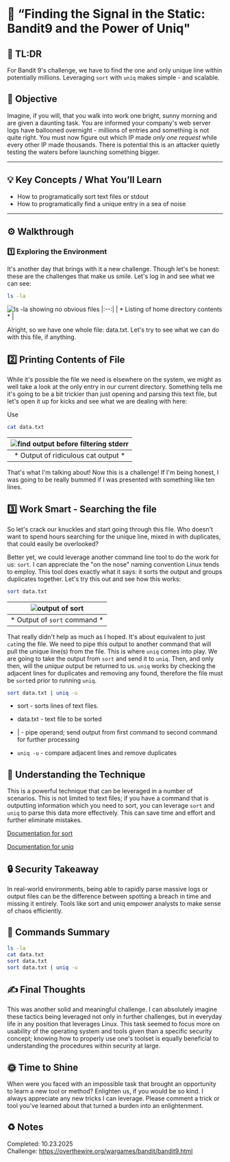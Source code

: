 # :trident: “Finding the Signal in the Static: Bandit9 and the Power of Uniq"

## :aerial_tramway: TL:DR

For Bandit 9's challenge, we have to find the one and only unique line within potentially millions. Leveraging `sort` with `uniq` makes simple - and scalable.

## :dart: Objective

Imagine, if you will, that you walk into work one bright, sunny morning and are given a daunting task. You are informed your company's web server logs have ballooned overnight - millions of entries and something is not quite right. You must now figure out which IP made *only one request* while every other IP made thousands. There is potential this is an attacker quietly testing the waters before launching something bigger.  

---

## :bulb: Key Concepts / What You’ll Learn    
- How to programatically sort text files or stdout  
- How to programatically find a unique entry in a sea of noise

---

## :gear: Walkthrough  

### :one: Exploring the Environment  
It's another day that brings with it a new challenge. Though let's be honest: these are the challenges that make us smile. Let's log in and see what we can see:  

```bash
ls -la
```

![ls -la showing no obvious files](/Assets/bandit9_ls.png)
|:--:|
| * Listing of home directory contents * |

Alright, so we have one whole file: data.txt. Let's try to see what we can do with this file, if anything.  


## :two: Printing Contents of File

While it's possible the file we need is elsewhere on the system, we might as well take a look at the only entry in our current directory. Something tells me it's going to be a bit trickier than just opening and parsing this text file, but let's open it up for kicks and see what we are dealing with here:

Use 
```bash
cat data.txt
```

| ![find output before filtering stderr](/Assets/bandit9_cat.png) |
|:--:|
| * Output of ridiculous cat output * |


That's what I'm talking about! Now this is a challenge! If I'm being honest, I was going to be really bummed if I was presented with something like ten lines. 

## :three: Work Smart - Searching the file

So let's crack our knuckles and start going through this file. Who doesn't want to spend hours searching for the unique line, mixed in with duplicates, that could easily be overlooked?

Better yet, we could leverage another command line tool to do the work for us: `sort`. I can appreciate the "on the nose" naming convention Linux tends to employ. This tool does exactly what it says: it sorts the output and groups duplicates together. Let's try this out and see how this works:

```bash
sort data.txt
```

| ![output of sort](/Assets/Bandit9_sort.png) |
|:--:|
| * Output of `sort` command * |

That really didn't help as much as I hoped. It's about equivalent to just `cat`ing the file. We need to pipe this output to another command that will pull the unique line(s) from the file. This is where `uniq` comes into play. We are going to take the output from `sort` and send it to `uniq`. Then, and only then, will the *unique* output be returned to us. `uniq` works by checking the adjacent lines for duplicates and removing any found, therefore the file must be `sort`ed prior to running `uniq`. 

```bash
sort data.txt | uniq -u
```

* sort - sorts lines of text files. 

* data.txt - text file to be sorted

* | - pipe operand; send output from first command to second command for further processing

* `uniq -u` - compare adjacent lines and remove duplicates

## :brain: Understanding the Technique

This is a powerful technique that can be leveraged in a number of scenarios. This is not limited to text files; if you have a command that is outputting information which you need to sort, you can leverage `sort` and `uniq` to parse this data more effectively. This can save time and effort and further eliminate mistakes. 

[Documentation for sort](https://man7.org/linux/man-pages/man1/sort.1.html)

[Documentation for uniq](https://man7.org/linux/man-pages/man1/uniq.1.html)


## :lock: Security Takeaway

In real-world environments, being able to rapidly parse massive logs or output files can be the difference between spotting a breach in time and missing it entirely. Tools like sort and uniq empower analysts to make sense of chaos efficiently.

## :toolbox: Commands Summary

```bash
ls -la
cat data.txt
sort data.txt
sort data.txt | uniq -u
```

## :writing_hand: Final Thoughts

This was another solid and meaningful challenge. I can absolutely imagine these tactics being leveraged not only in further challenges, but in everyday life in any position that leverages Linux. This task seemed to focus more on usability of the operating system and tools given than a specific security concept; knowing how to properly use one's toolset is equally beneficial to understanding the procedures within security at large. 


## :sun_with_face: Time to Shine

When were you faced with an impossible task that brought an opportunity to learn a new tool or method? Enlighten us, if you would be so kind. I always appreciate any new tricks I can leverage. Please comment a trick or tool you've learned about that turned a burden into an enlightenment.  

## :recycle: Notes
Completed: 10.23.2025   
Challenge: https://overthewire.org/wargames/bandit/bandit9.html